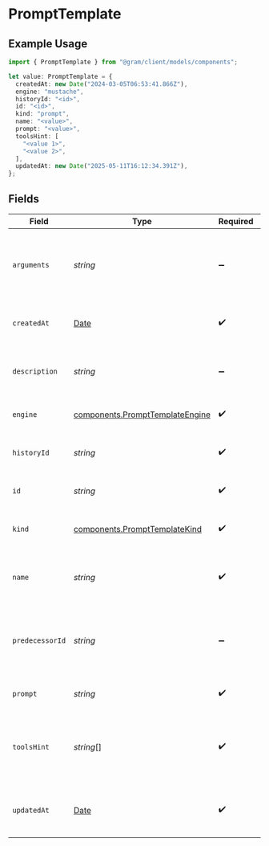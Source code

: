 # PromptTemplate

## Example Usage

```typescript
import { PromptTemplate } from "@gram/client/models/components";

let value: PromptTemplate = {
  createdAt: new Date("2024-03-05T06:53:41.866Z"),
  engine: "mustache",
  historyId: "<id>",
  id: "<id>",
  kind: "prompt",
  name: "<value>",
  prompt: "<value>",
  toolsHint: [
    "<value 1>",
    "<value 2>",
  ],
  updatedAt: new Date("2025-05-11T16:12:34.391Z"),
};
```

## Fields

| Field                                                                                         | Type                                                                                          | Required                                                                                      | Description                                                                                   |
| --------------------------------------------------------------------------------------------- | --------------------------------------------------------------------------------------------- | --------------------------------------------------------------------------------------------- | --------------------------------------------------------------------------------------------- |
| `arguments`                                                                                   | *string*                                                                                      | :heavy_minus_sign:                                                                            | The JSON Schema defining the placeholders found in the prompt template                        |
| `createdAt`                                                                                   | [Date](https://developer.mozilla.org/en-US/docs/Web/JavaScript/Reference/Global_Objects/Date) | :heavy_check_mark:                                                                            | The creation date of the prompt template.                                                     |
| `description`                                                                                 | *string*                                                                                      | :heavy_minus_sign:                                                                            | The description of the prompt template                                                        |
| `engine`                                                                                      | [components.PromptTemplateEngine](../../models/components/prompttemplateengine.md)            | :heavy_check_mark:                                                                            | The template engine                                                                           |
| `historyId`                                                                                   | *string*                                                                                      | :heavy_check_mark:                                                                            | The revision tree ID for the prompt template                                                  |
| `id`                                                                                          | *string*                                                                                      | :heavy_check_mark:                                                                            | The ID of the prompt template                                                                 |
| `kind`                                                                                        | [components.PromptTemplateKind](../../models/components/prompttemplatekind.md)                | :heavy_check_mark:                                                                            | The kind of prompt the template is used for                                                   |
| `name`                                                                                        | *string*                                                                                      | :heavy_check_mark:                                                                            | A short url-friendly label that uniquely identifies a resource.                               |
| `predecessorId`                                                                               | *string*                                                                                      | :heavy_minus_sign:                                                                            | The previous version of the prompt template to use as predecessor                             |
| `prompt`                                                                                      | *string*                                                                                      | :heavy_check_mark:                                                                            | The template content                                                                          |
| `toolsHint`                                                                                   | *string*[]                                                                                    | :heavy_check_mark:                                                                            | The suggested tool names associated with the prompt template                                  |
| `updatedAt`                                                                                   | [Date](https://developer.mozilla.org/en-US/docs/Web/JavaScript/Reference/Global_Objects/Date) | :heavy_check_mark:                                                                            | The last update date of the prompt template.                                                  |